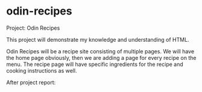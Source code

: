 # odin-recipes
Project: Odin Recipes

This project will demonstrate my knowledge and understanding of HTML. 

Odin Recipes will be a recipe site consisting of multiple pages. We will have the home page obviously, then we are adding a page for every recipe on the menu. The recipe page will have specific ingredients for the recipe and cooking instructions as well. 


After project report: 


